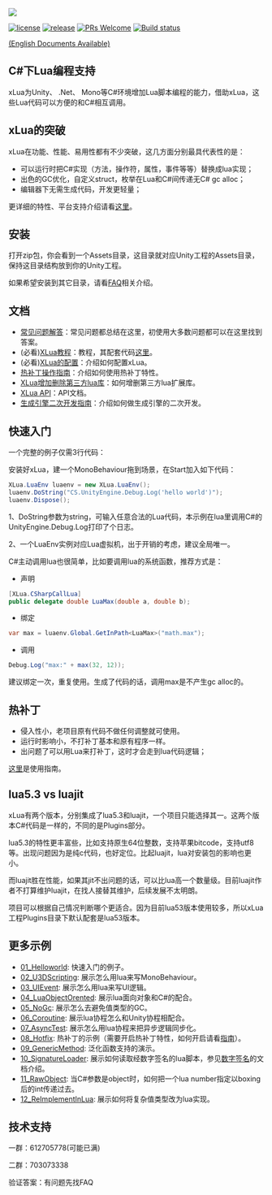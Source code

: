 ![](Assets/XLua/Doc/xLua.png)

[![license](http://img.shields.io/badge/license-MIT-blue.svg)](https://github.com/Tencent/xLua/blob/master/LICENSE.TXT)
[![release](https://img.shields.io/badge/release-v2.1.11-blue.svg)](https://github.com/Tencent/xLua/releases)
[![PRs Welcome](https://img.shields.io/badge/PRs-welcome-blue.svg)](https://github.com/Tencent/xLua/pulls)
[![Build status](https://travis-ci.org/Tencent/xLua.svg?branch=master)](https://travis-ci.org/Tencent/xLua)

[(English Documents Available)](README_EN.md)

## C#下Lua编程支持

xLua为Unity、 .Net、 Mono等C#环境增加Lua脚本编程的能力，借助xLua，这些Lua代码可以方便的和C#相互调用。

## xLua的突破

xLua在功能、性能、易用性都有不少突破，这几方面分别最具代表性的是：

* 可以运行时把C#实现（方法，操作符，属性，事件等等）替换成lua实现；
* 出色的GC优化，自定义struct，枚举在Lua和C#间传递无C# gc alloc；
* 编辑器下无需生成代码，开发更轻量；

更详细的特性、平台支持介绍请看[这里](Assets/XLua/Doc/features.md)。

## 安装

打开zip包，你会看到一个Assets目录，这目录就对应Unity工程的Assets目录，保持这目录结构放到你的Unity工程。

如果希望安装到其它目录，请看[FAQ](Assets/XLua/Doc/faq.md)相关介绍。

## 文档

* [常见问题解答](Assets/XLua/Doc/faq.md)：常见问题都总结在这里，初使用大多数问题都可以在这里找到答案。
* (必看)[XLua教程](Assets/XLua/Doc/XLua教程.md)：教程，其配套代码[这里](Assets/XLua/Tutorial/)。
* (必看)[XLua的配置](Assets/XLua/Doc/configure.md)：介绍如何配置xLua。
* [热补丁操作指南](Assets/XLua/Doc/hotfix.md)：介绍如何使用热补丁特性。
* [XLua增加删除第三方lua库](Assets/XLua/Doc/XLua增加删除第三方lua库.md)：如何增删第三方lua扩展库。
* [XLua API](Assets/XLua/Doc/XLua_API.md)：API文档。
* [生成引擎二次开发指南](Assets/XLua/Doc/custom_generate.md)：介绍如何做生成引擎的二次开发。

## 快速入门

一个完整的例子仅需3行代码：

安装好xLua，建一个MonoBehaviour拖到场景，在Start加入如下代码：

```csharp
XLua.LuaEnv luaenv = new XLua.LuaEnv();
luaenv.DoString("CS.UnityEngine.Debug.Log('hello world')");
luaenv.Dispose();
```

1、DoString参数为string，可输入任意合法的Lua代码，本示例在lua里调用C#的UnityEngine.Debug.Log打印了个日志。

2、一个LuaEnv实例对应Lua虚拟机，出于开销的考虑，建议全局唯一。

C#主动调用lua也很简单，比如要调用lua的系统函数，推荐方式是：

* 声明

```csharp
[XLua.CSharpCallLua]
public delegate double LuaMax(double a, double b);
```

* 绑定

```csharp
var max = luaenv.Global.GetInPath<LuaMax>("math.max");
```

* 调用

```csharp
Debug.Log("max:" + max(32, 12));
```

建议绑定一次，重复使用。生成了代码的话，调用max是不产生gc alloc的。

## 热补丁

* 侵入性小，老项目原有代码不做任何调整就可使用。
* 运行时影响小，不打补丁基本和原有程序一样。
* 出问题了可以用Lua来打补丁，这时才会走到lua代码逻辑；

[这里](Assets/XLua/Doc/hotfix.md)是使用指南。

## lua5.3 vs luajit

xLua有两个版本，分别集成了lua5.3和luajit，一个项目只能选择其一。这两个版本C#代码是一样的，不同的是Plugins部分。

lua5.3的特性更丰富些，比如支持原生64位整数，支持苹果bitcode，支持utf8等。出现问题因为是纯c代码，也好定位。比起luajit，lua对安装包的影响也更小。

而luajit胜在性能，如果其jit不出问题的话，可以比lua高一个数量级。目前luajit作者不打算维护luajit，在找人接替其维护，后续发展不太明朗。

项目可以根据自己情况判断哪个更适合。因为目前lua53版本使用较多，所以xLua工程Plugins目录下默认配套是lua53版本。

## 更多示例

* [01_Helloworld](Assets/XLua/Examples/01_Helloworld/): 快速入门的例子。
* [02_U3DScripting](Assets/XLua/Examples/02_U3DScripting/): 展示怎么用lua来写MonoBehaviour。
* [03_UIEvent](Assets/XLua/Examples/03_UIEvent/): 展示怎么用lua来写UI逻辑。
* [04_LuaObjectOrented](Assets/XLua/Examples/04_LuaObjectOrented/): 展示lua面向对象和C#的配合。
* [05_NoGc](Assets/XLua/Examples/05_NoGc/): 展示怎么去避免值类型的GC。
* [06_Coroutine](Assets/XLua/Examples/06_Coroutine/): 展示lua协程怎么和Unity协程相配合。
* [07_AsyncTest](Assets/XLua/Examples/07_AsyncTest/): 展示怎么用lua协程来把异步逻辑同步化。
* [08_Hotfix](Assets/XLua/Examples/08_Hotfix/): 热补丁的示例（需要开启热补丁特性，如何开启请看[指南](Assets/XLua/Doc/hotfix.md)）。
* [09_GenericMethod](Assets/XLua/Examples/09_GenericMethod/): 泛化函数支持的演示。
* [10_SignatureLoader](Assets/XLua/Examples/10_SignatureLoader/): 展示如何读取经数字签名的lua脚本，参见[数字签名](Assets/XLua/Doc/signature.md)的文档介绍。
* [11_RawObject](Assets/XLua/Examples/11_RawObject/): 当C#参数是object时，如何把一个lua number指定以boxing后的int传递过去。
* [12_ReImplementInLua](Assets/XLua/Examples/12_ReImplementInLua/): 展示如何将复杂值类型改为lua实现。

## 技术支持

一群：612705778(可能已满)

二群：703073338 

验证答案：有问题先找FAQ


